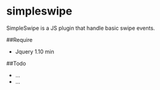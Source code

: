 # simpleswipe
SimpleSwipe is a JS plugin that handle basic swipe events.

##Require
- Jquery 1.10 min

##Todo
- ...
- ...